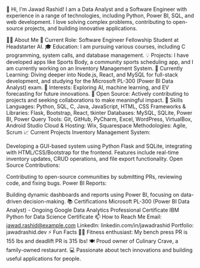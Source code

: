 👋 Hi, I'm Jawad Rashid!
I am a Data Analyst and a Software Engineer with experience in a range of technologies, including Python, Power BI, SQL, and web development. I love solving complex problems, contributing to open-source projects, and building innovative applications.

👨‍💻 About Me
💼 Current Role: Software Engineer Fellowship Student at Headstarter AI.
🎓 Education: I am pursuing various courses, including C programming, system calls, and database management.
💡 Projects: I have developed apps like Sports Body, a community sports scheduling app, and I am currently working on an Inventory Management System.
🔭 Currently Learning: Diving deeper into Node.js, React, and MySQL for full-stack development, and studying for the Microsoft PL-300 (Power BI Data Analyst) exam.
🤖 Interests: Exploring AI, machine learning, and EV forecasting for future innovations.
👯 Open Source: Actively contributing to projects and seeking collaborations to make meaningful impact.
🚀 Skills
Languages: Python, SQL, C, Java, JavaScript, HTML, CSS
Frameworks & Libraries: Flask, Bootstrap, React, tkinter
Databases: MySQL, SQLite, Power BI, Power Query
Tools: Git, GitHub, PyCharm, Excel, WordPress, VirtualBox, Android Studio
Cloud & Hosting: Wix, Squarespace
Methodologies: Agile, Scrum
📈 Current Projects
Inventory Management System:

Developing a GUI-based system using Python Flask and SQLite, integrating with HTML/CSS/Bootstrap for the frontend.
Features include real-time inventory updates, CRUD operations, and file export functionality.
Open Source Contributions:

Contributing to open-source communities by submitting PRs, reviewing code, and fixing bugs.
Power BI Reports:

Building dynamic dashboards and reports using Power BI, focusing on data-driven decision-making.
📚 Certifications
Microsoft PL-300 (Power BI Data Analyst) - Ongoing
Google Data Analytics Professional Certificate
IBM Python for Data Science Certificate
📫 How to Reach Me
Email: jawad.rashid@example.com
LinkedIn: linkedin.com/in/jawadrashid
Portfolio: jawadrashid.dev
⚡ Fun Facts
🏋️‍♂️ Fitness enthusiast: My bench press PR is 155 lbs and deadlift PR is 315 lbs!
🍽️ Proud owner of Culinary Crave, a family-owned restaurant.
💻 Passionate about tech innovations and building useful applications for people.
